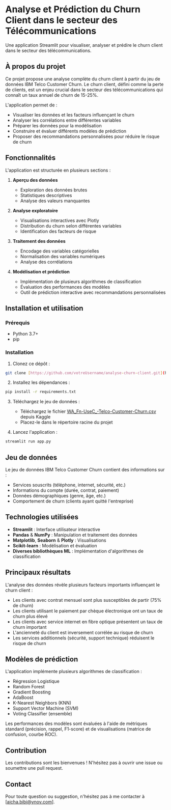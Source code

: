 # Analyse et Prédiction du Churn Client dans le secteur des Télécommunications

Une application Streamlit pour visualiser, analyser et prédire le churn client dans le secteur des télécommunications.

## À propos du projet

Ce projet propose une analyse complète du churn client à partir du jeu de données IBM Telco Customer Churn. Le churn client, défini comme la perte de clients, est un enjeu crucial dans le secteur des télécommunications qui connaît un taux annuel de churn de 15-25%.

L'application permet de :
- Visualiser les données et les facteurs influençant le churn
- Analyser les corrélations entre différentes variables
- Préparer les données pour la modélisation
- Construire et évaluer différents modèles de prédiction
- Proposer des recommandations personnalisées pour réduire le risque de churn

## Fonctionnalités

L'application est structurée en plusieurs sections :

1. **Aperçu des données**
   - Exploration des données brutes
   - Statistiques descriptives
   - Analyse des valeurs manquantes

2. **Analyse exploratoire**
   - Visualisations interactives avec Plotly
   - Distribution du churn selon différentes variables
   - Identification des facteurs de risque

3. **Traitement des données**
   - Encodage des variables catégorielles
   - Normalisation des variables numériques
   - Analyse des corrélations

4. **Modélisation et prédiction**
   - Implémentation de plusieurs algorithmes de classification
   - Évaluation des performances des modèles
   - Outil de prédiction interactive avec recommandations personnalisées

##  Installation et utilisation

### Prérequis

- Python 3.7+
- pip

### Installation

1. Clonez ce dépôt :
```bash
git clone [https://github.com/votreUsername/analyse-churn-client.git](https://github.com/aichabibi/projetML)
```

2. Installez les dépendances :
```bash
pip install -r requirements.txt
```

3. Téléchargez le jeu de données :
   - Téléchargez le fichier [WA_Fn-UseC_-Telco-Customer-Churn.csv](https://www.kaggle.com/blastchar/telco-customer-churn) depuis Kaggle
   - Placez-le dans le répertoire racine du projet

4. Lancez l'application :
```bash
streamlit run app.py
```

## Jeu de données

Le jeu de données IBM Telco Customer Churn contient des informations sur :
- Services souscrits (téléphone, internet, sécurité, etc.)
- Informations du compte (durée, contrat, paiement)
- Données démographiques (genre, âge, etc.)
- Comportement de churn (clients ayant quitté l'entreprise)

## Technologies utilisées

- **Streamlit** : Interface utilisateur interactive
- **Pandas** & **NumPy** : Manipulation et traitement des données
- **Matplotlib**, **Seaborn** & **Plotly** : Visualisations
- **Scikit-learn** : Modélisation et évaluation
- **Diverses bibliothèques ML** : Implémentation d'algorithmes de classification

## Principaux résultats

L'analyse des données révèle plusieurs facteurs importants influençant le churn client :
- Les clients avec contrat mensuel sont plus susceptibles de partir (75% de churn)
- Les clients utilisant le paiement par chèque électronique ont un taux de churn plus élevé
- Les clients avec service internet en fibre optique présentent un taux de churn important
- L'ancienneté du client est inversement corrélée au risque de churn
- Les services additionnels (sécurité, support technique) réduisent le risque de churn

## Modèles de prédiction

L'application implémente plusieurs algorithmes de classification :
- Régression Logistique
- Random Forest
- Gradient Boosting
- AdaBoost
- K-Nearest Neighbors (KNN)
- Support Vector Machine (SVM)
- Voting Classifier (ensemble)

Les performances des modèles sont évaluées à l'aide de métriques standard (précision, rappel, F1-score) et de visualisations (matrice de confusion, courbe ROC).

##  Contribution

Les contributions sont les bienvenues ! N'hésitez pas à ouvrir une issue ou soumettre une pull request.

## Contact

Pour toute question ou suggestion, n'hésitez pas à me contacter à [aicha.bibi@ynov.com].
